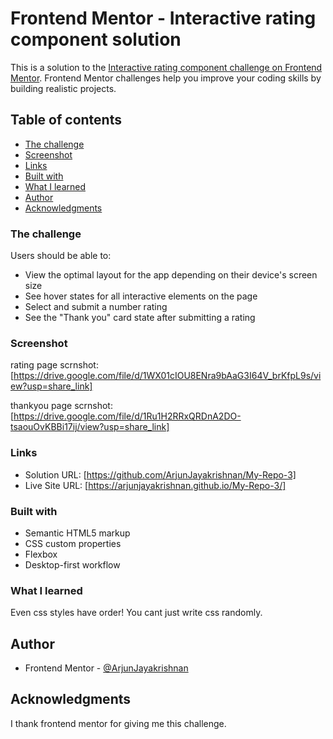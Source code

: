 # Frontend Mentor - Interactive rating component solution

This is a solution to the [Interactive rating component challenge on Frontend Mentor](https://www.frontendmentor.io/challenges/interactive-rating-component-koxpeBUmI). Frontend Mentor challenges help you improve your coding skills by building realistic projects.

## Table of contents

- [The challenge](#the-challenge)
- [Screenshot](#screenshot)
- [Links](#links)
- [Built with](#built-with)
- [What I learned](#what-i-learned)
- [Author](#author)
- [Acknowledgments](#acknowledgments)

### The challenge

Users should be able to:

- View the optimal layout for the app depending on their device's screen size
- See hover states for all interactive elements on the page
- Select and submit a number rating
- See the "Thank you" card state after submitting a rating

### Screenshot

rating page scrnshot: [https://drive.google.com/file/d/1WX01cIOU8ENra9bAaG3I64V_brKfpL9s/view?usp=share_link]

thankyou page scrnshot: [https://drive.google.com/file/d/1Ru1H2RRxQRDnA2DO-tsaouOvKBBi17ij/view?usp=share_link]

### Links

- Solution URL: [https://github.com/ArjunJayakrishnan/My-Repo-3]
- Live Site URL: [https://arjunjayakrishnan.github.io/My-Repo-3/]

### Built with

- Semantic HTML5 markup
- CSS custom properties
- Flexbox
- Desktop-first workflow

### What I learned

Even css styles have order! You cant just write css randomly.

## Author

- Frontend Mentor - [@ArjunJayakrishnan](https://www.frontendmentor.io/profile/ArjunJayakrishnan)

## Acknowledgments

I thank frontend mentor for giving me this challenge.
